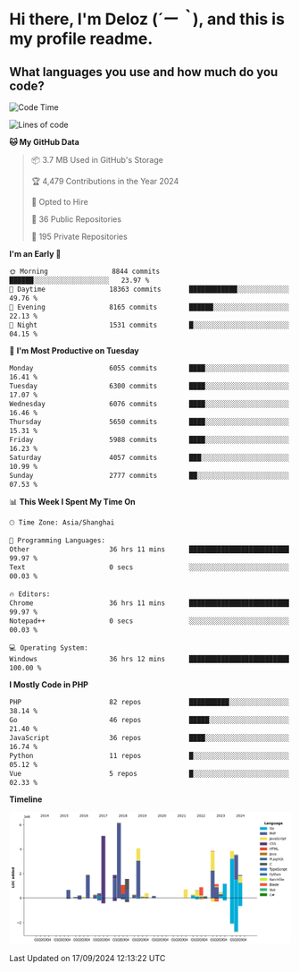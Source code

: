 # **Hi there, I'm Deloz (*´ー｀*), and this is my profile readme.**

## **What languages you use and how much do you code?**

<!--START_SECTION:waka-->
![Code Time](http://img.shields.io/badge/Code%20Time-4%2C658%20hrs%206%20mins-blue)

![Lines of code](https://img.shields.io/badge/From%20Hello%20World%20I%27ve%20Written-42.9%20million%20lines%20of%20code-blue)

**🐱 My GitHub Data** 

> 📦 3.7 MB Used in GitHub's Storage 
 > 
> 🏆 4,479 Contributions in the Year 2024
 > 
> 💼 Opted to Hire
 > 
> 📜 36 Public Repositories 
 > 
> 🔑 195 Private Repositories 
 > 
**I'm an Early 🐤** 

```text
🌞 Morning                8844 commits        ██████░░░░░░░░░░░░░░░░░░░   23.97 % 
🌆 Daytime                18363 commits       ████████████░░░░░░░░░░░░░   49.76 % 
🌃 Evening                8165 commits        ██████░░░░░░░░░░░░░░░░░░░   22.13 % 
🌙 Night                  1531 commits        █░░░░░░░░░░░░░░░░░░░░░░░░   04.15 % 
```
📅 **I'm Most Productive on Tuesday** 

```text
Monday                   6055 commits        ████░░░░░░░░░░░░░░░░░░░░░   16.41 % 
Tuesday                  6300 commits        ████░░░░░░░░░░░░░░░░░░░░░   17.07 % 
Wednesday                6076 commits        ████░░░░░░░░░░░░░░░░░░░░░   16.46 % 
Thursday                 5650 commits        ████░░░░░░░░░░░░░░░░░░░░░   15.31 % 
Friday                   5988 commits        ████░░░░░░░░░░░░░░░░░░░░░   16.23 % 
Saturday                 4057 commits        ███░░░░░░░░░░░░░░░░░░░░░░   10.99 % 
Sunday                   2777 commits        ██░░░░░░░░░░░░░░░░░░░░░░░   07.53 % 
```


📊 **This Week I Spent My Time On** 

```text
🕑︎ Time Zone: Asia/Shanghai

💬 Programming Languages: 
Other                    36 hrs 11 mins      █████████████████████████   99.97 % 
Text                     0 secs              ░░░░░░░░░░░░░░░░░░░░░░░░░   00.03 % 

🔥 Editors: 
Chrome                   36 hrs 11 mins      █████████████████████████   99.97 % 
Notepad++                0 secs              ░░░░░░░░░░░░░░░░░░░░░░░░░   00.03 % 

💻 Operating System: 
Windows                  36 hrs 12 mins      █████████████████████████   100.00 % 
```

**I Mostly Code in PHP** 

```text
PHP                      82 repos            ██████████░░░░░░░░░░░░░░░   38.14 % 
Go                       46 repos            █████░░░░░░░░░░░░░░░░░░░░   21.40 % 
JavaScript               36 repos            ████░░░░░░░░░░░░░░░░░░░░░   16.74 % 
Python                   11 repos            █░░░░░░░░░░░░░░░░░░░░░░░░   05.12 % 
Vue                      5 repos             █░░░░░░░░░░░░░░░░░░░░░░░░   02.33 % 
```



**Timeline**

![Lines of Code chart](https://raw.githubusercontent.com/deloz/deloz/main/assets/bar_graph.png)


 Last Updated on 17/09/2024 12:13:22 UTC
<!--END_SECTION:waka-->

